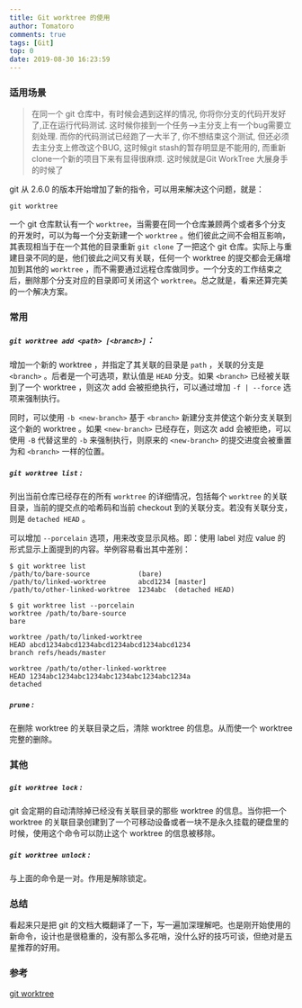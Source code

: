 ```yaml
---
title: Git worktree 的使用
author: Tomatoro
comments: true
tags: [Git]
top: 0
date: 2019-08-30 16:23:59
---
```


### 适用场景
> 在同一个 git 仓库中，有时候会遇到这样的情况, 你将你分支的代码开发好了,正在运行代码测试. 这时候你接到一个任务-->主分支上有一个bug需要立刻处理. 而你的代码测试已经跑了一大半了, 你不想结束这个测试, 但还必须去主分支上修改这个BUG, 这时候git stash的暂存明显是不能用的, 而重新clone一个新的项目下来有显得很麻烦. 这时候就是Git WorkTree 大展身手的时候了

git 从 2.6.0 的版本开始增加了新的指令，可以用来解决这个问题，就是：

```
git worktree
```

<!-- more -->

一个 git 仓库默认有一个 `worktree`，当需要在同一个仓库兼顾两个或者多个分支的开发时，可以为每一个分支新建一个 `worktree` 。他们彼此之间不会相互影响，其表现相当于在一个其他的目录重新 `git clone` 了一把这个 git 仓库。实际上与重建目录不同的是，他们彼此之间又有关联，任何一个 worktree 的提交都会无痛增加到其他的 `worktree` ，而不需要通过远程仓库做同步。一个分支的工作结束之后，删除那个分支对应的目录即可关闭这个 `worktree`。总之就是，看来还算完美的一个解决方案。

### 常用

##### `git worktree add <path> [<branch>]`：

增加一个新的 worktree ，并指定了其关联的目录是 `path` ，关联的分支是 `<branch>` 。后者是一个可选项，默认值是 `HEAD` 分支。如果 `<branch>` 已经被关联到了一个 worktree ，则这次 add 会被拒绝执行，可以通过增加 `-f | --force` 选项来强制执行。

同时，可以使用 `-b <new-branch>` 基于 `<branch>` 新建分支并使这个新分支关联到这个新的 worktree 。如果 `<new-branch>` 已经存在，则这次 add 会被拒绝，可以使用 `-B` 代替这里的 `-b` 来强制执行，则原来的 `<new-branch>` 的提交进度会被重置为和 `<branch>` 一样的位置。

##### `git worktree list` :

列出当前仓库已经存在的所有 `worktree` 的详细情况，包括每个 `worktree` 的关联目录，当前的提交点的哈希码和当前 checkout 到的关联分支。若没有关联分支，则是 `detached HEAD` 。

可以增加 `--porcelain` 选项，用来改变显示风格。即：使用 label 对应 value 的形式显示上面提到的内容。举例容易看出其中差别：

```
$ git worktree list
/path/to/bare-source            (bare)
/path/to/linked-worktree        abcd1234 [master]
/path/to/other-linked-worktree  1234abc  (detached HEAD)
```

```
$ git worktree list --porcelain
worktree /path/to/bare-source
bare
​
worktree /path/to/linked-worktree
HEAD abcd1234abcd1234abcd1234abcd1234abcd1234
branch refs/heads/master
​
worktree /path/to/other-linked-worktree
HEAD 1234abc1234abc1234abc1234abc1234abc1234a
detached
```

##### `prune` :

在删除 worktree 的关联目录之后，清除 worktree 的信息。从而使一个 worktree 完整的删除。

### 其他

##### `git worktree lock` :

git 会定期的自动清除掉已经没有关联目录的那些 worktree 的信息。当你把一个 worktree 的关联目录创建到了一个可移动设备或者一块不是永久挂载的硬盘里的时候，使用这个命令可以防止这个 worktree 的信息被移除。

##### `git worktree unlock` :

与上面的命令是一对。作用是解除锁定。

### 总结

看起来只是把 git 的文档大概翻译了一下，写一遍加深理解吧。也是刚开始使用的新命令，设计也是很稳重的，没有那么多花哨，没什么好的技巧可谈，但绝对是五星推荐的好用。

### 参考

[git worktree](https://link.jianshu.com?t=https%3A%2F%2Fgit-scm.com%2Fdocs%2Fgit-worktree)
